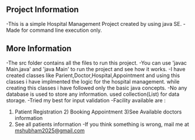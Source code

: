 ## Project Information
-This is a simple Hospital Management Project created by using java SE.
-Made for command line execution only.
## More Information
-The src folder contains all the files to run this project.
-You can use 'javac Main.java' and 'java Main' to run the project and see how it works.
-I have created classes like Parient,Doctor,Hospital,Appointment and
using this classes i have implmented the logic for the hospital management.
while creating this classes i have followed only the basic java concepts.
-No any database is used to store any information. used collection(List) for data storage.
-Tried my best for input validation 
-Facility available are : 
1) Patient Registration 2) Booking Appointment 3)See Available doctors information
4) See all patients information
-If you think something is wrong, mail me at mshubham2025@gmail.com
